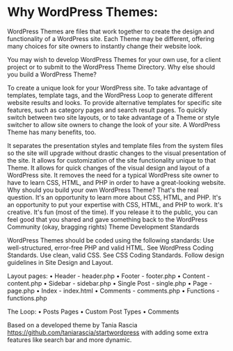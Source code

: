 # Why WordPress Themes:

WordPress Themes are files that work together to create the design and functionality of a WordPress site. Each Theme may be different, offering many choices for site owners to instantly change their website look.

You may wish to develop WordPress Themes for your own use, for a client project or to submit to the WordPress Theme Directory. Why else should you build a WordPress Theme?

To create a unique look for your WordPress site. To take advantage of templates, template tags, and the WordPress Loop to generate different website results and looks. To provide alternative templates for specific site features, such as category pages and search result pages. To quickly switch between two site layouts, or to take advantage of a Theme or style switcher to allow site owners to change the look of your site. A WordPress Theme has many benefits, too.

It separates the presentation styles and template files from the system files so the site will upgrade without drastic changes to the visual presentation of the site. It allows for customization of the site functionality unique to that Theme. It allows for quick changes of the visual design and layout of a WordPress site. It removes the need for a typical WordPress site owner to have to learn CSS, HTML, and PHP in order to have a great-looking website. Why should you build your own WordPress Theme? That's the real question.
It's an opportunity to learn more about CSS, HTML, and PHP. It's an opportunity to put your expertise with CSS, HTML, and PHP to work. It's creative. It's fun (most of the time). If you release it to the public, you can feel good that you shared and gave something back to the WordPress Community (okay, bragging rights) Theme Development Standards

WordPress Themes should be coded using the following standards:
Use well-structured, error-free PHP and valid HTML. See WordPress Coding Standards. Use clean, valid CSS. See CSS Coding Standards. Follow design guidelines in Site Design and Layout.

Layout pages:
•	Header - header.php
•	Footer - footer.php 
•	Content - content.php 
•	Sidebar - sidebar.php 
•	Single Post - single.php 
•	Page - page.php 
•	Index - index.html 
•	Comments - comments.php 
•	Functions - functions.php 

The Loop: 
•	Posts Pages 
•	Custom Post Types 
•	Comments

Based on a developed theme by Tania Rascia https://github.com/taniarascia/startwordpress with adding some extra features like search bar and more dynamic.
